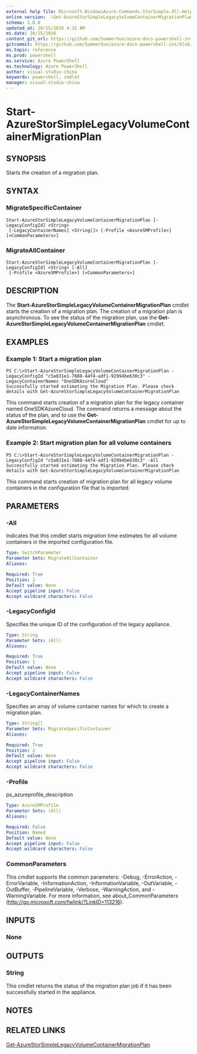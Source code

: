 ```yaml
---
external help file: Microsoft.WindowsAzure.Commands.StorSimple.dll-Help.xml
online version: .\Get-AzureStorSimpleLegacyVolumeContainerMigrationPlan.md
schema: 2.0.0
updated_at: 10/15/2016 4:32 AM
ms.date: 10/15/2016
content_git_url: https://github.com/SummerSun/azure-docs-powershell-int/blob/master/azureps-cmdlets-docs/ServiceManagement/Azure.StorSimple/v1.0/CmdletMDs/Start-AzureStorSimpleLegacyVolumeContainerMigrationPlan.md
gitcommit: https://github.com/SummerSun/azure-docs-powershell-int/blob/1bfd8e268acfc1799ad3f17c5a982578f54443cf/azureps-cmdlets-docs/ServiceManagement/Azure.StorSimple/v1.0/CmdletMDs/Start-AzureStorSimpleLegacyVolumeContainerMigrationPlan.md
ms.topic: reference
ms.prod: powershell
ms.service: Azure PowerShell
ms.technology: Azure PowerShell
author: visual-studio-china
keywords: powershell, cmdlet
manager: visual-studio-china
---
```


# Start-AzureStorSimpleLegacyVolumeContainerMigrationPlan

## SYNOPSIS
Starts the creation of a migration plan.

## SYNTAX

### MigrateSpecificContainer
```
Start-AzureStorSimpleLegacyVolumeContainerMigrationPlan [-LegacyConfigId] <String>
 [-LegacyContainerNames] <String[]> [-Profile <AzureSMProfile>] [<CommonParameters>]
```

### MigrateAllContainer
```
Start-AzureStorSimpleLegacyVolumeContainerMigrationPlan [-LegacyConfigId] <String> [-All]
 [-Profile <AzureSMProfile>] [<CommonParameters>]
```

## DESCRIPTION
The **Start-AzureStorSimpleLegacyVolumeContainerMigrationPlan** cmdlet starts the creation of a migration plan.
The creation of a migration plan is asynchronous.
To see the status of the migration plan, use the **Get-AzureStorSimpleLegacyVolumeContainerMigrationPlan** cmdlet.

## EXAMPLES

### Example 1: Start a migration plan
```
PS C:\>Start-AzureStorSimpleLegacyVolumeContainerMigrationPlan -LegacyConfigId "c5a831e1-7888-44f4-adf1-92994be630c3" -LegacyContainerNames "OneSDKAzureCloud"
Successfully started estimating the Migration Plan. Please check details with Get-AzureStorSimpleLegacyVolumeContainerMigrationPlan
```

This command starts creation of a migration plan for the legacy container named OneSDKAzureCloud.
The command returns a message about the status of the plan, and to use the **Get-AzureStorSimpleLegacyVolumeContainerMigrationPlan** cmdlet for up to date information.

### Example 2: Start migration plan for all volume containers
```
PS C:\>Start-AzureStorSimpleLegacyVolumeContainerMigrationPlan -LegacyConfigId "c5a831e1-7888-44f4-adf1-92994be630c3" -All
Successfully started estimating the Migration Plan. Please check details with Get-AzureStorSimpleLegacyVolumeContainerMigrationPlan
```

This command starts creation of migration plan for all legacy volume containers in the configuration file that is imported.

## PARAMETERS

### -All
Indicates that this cmdlet starts migration time estimates for all volume containers in the imported configuration file.

```yaml
Type: SwitchParameter
Parameter Sets: MigrateAllContainer
Aliases: 

Required: True
Position: 2
Default value: None
Accept pipeline input: False
Accept wildcard characters: False
```

### -LegacyConfigId
Specifies the unique ID of the configuration of the legacy appliance.

```yaml
Type: String
Parameter Sets: (All)
Aliases: 

Required: True
Position: 1
Default value: None
Accept pipeline input: False
Accept wildcard characters: False
```

### -LegacyContainerNames
Specifies an array of volume container names for which to create a migration plan.

```yaml
Type: String[]
Parameter Sets: MigrateSpecificContainer
Aliases: 

Required: True
Position: 2
Default value: None
Accept pipeline input: False
Accept wildcard characters: False
```

### -Profile
ps_azureprofile_description

```yaml
Type: AzureSMProfile
Parameter Sets: (All)
Aliases: 

Required: False
Position: Named
Default value: None
Accept pipeline input: False
Accept wildcard characters: False
```

### CommonParameters
This cmdlet supports the common parameters: -Debug, -ErrorAction, -ErrorVariable, -InformationAction, -InformationVariable, -OutVariable, -OutBuffer, -PipelineVariable, -Verbose, -WarningAction, and -WarningVariable. For more information, see about_CommonParameters (http://go.microsoft.com/fwlink/?LinkID=113216).

## INPUTS

### None

## OUTPUTS

### String
This cmdlet returns the status of the migration plan job if it has been successfully started in the appliance.

## NOTES

## RELATED LINKS

[Get-AzureStorSimpleLegacyVolumeContainerMigrationPlan](.\Get-AzureStorSimpleLegacyVolumeContainerMigrationPlan.md)

